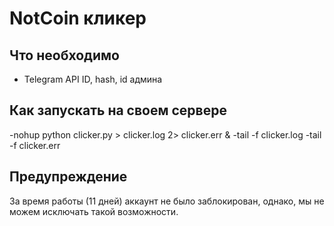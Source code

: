# NotCoin кликер

## Что необходимо
- Telegram API ID, hash, id админа

## Как запускать на своем сервере

-nohup python clicker.py > clicker.log 2> clicker.err &
-tail -f clicker.log
-tail -f clicker.err

##  Предупреждение

За время работы (11 дней) аккаунт не было заблокирован, однако, мы не можем исключать такой возможности. 
